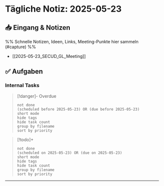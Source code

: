 # Tägliche Notiz: 2025-05-23

## 📥 Eingang & Notizen

%% Schnelle Notizen, Ideen, Links, Meeting-Punkte hier sammeln (#capture) %%

* [[2025-05-23_SECUD_GL_Meeting]]

## ✅ Aufgaben

### Internal Tasks

> [!danger]- Overdue
>```tasks
>not done
>(scheduled before 2025-05-23) OR (due before 2025-05-23)
>short mode
>hide tags
>hide task count
>group by filename
>sort by priority
>```

> [!todo]+
>```tasks
>not done
>(scheduled on 2025-05-23) OR (due on 2025-05-23)
>short mode
>hide tags
>hide task count
>group by filename
>sort by priority
>```

---
